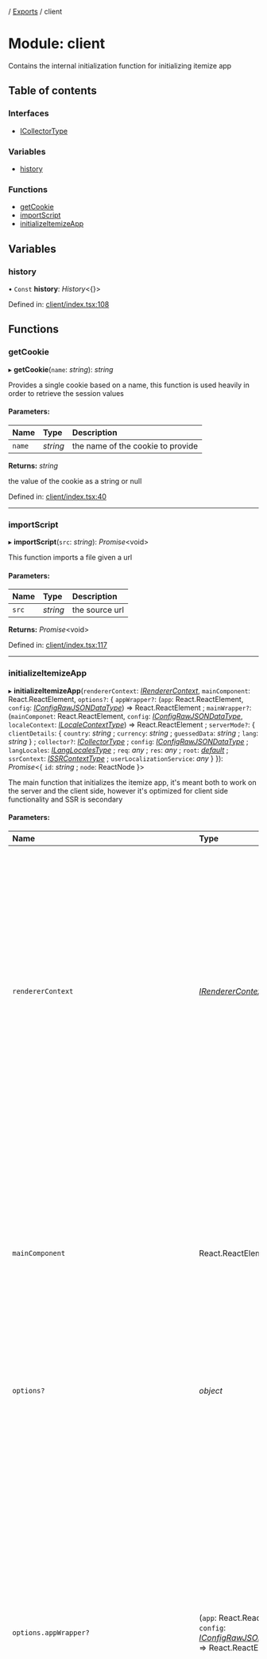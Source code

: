 [](../README.md) / [Exports](../modules.md) / client

# Module: client

Contains the internal initialization function for initializing itemize app

## Table of contents

### Interfaces

- [ICollectorType](../interfaces/client.icollectortype.md)

### Variables

- [history](client.md#history)

### Functions

- [getCookie](client.md#getcookie)
- [importScript](client.md#importscript)
- [initializeItemizeApp](client.md#initializeitemizeapp)

## Variables

### history

• `Const` **history**: *History*<{}\>

Defined in: [client/index.tsx:108](https://github.com/onzag/itemize/blob/3efa2a4a/client/index.tsx#L108)

## Functions

### getCookie

▸ **getCookie**(`name`: *string*): *string*

Provides a single cookie based on a name, this function
is used heavily in order to retrieve the session values

#### Parameters:

Name | Type | Description |
:------ | :------ | :------ |
`name` | *string* | the name of the cookie to provide   |

**Returns:** *string*

the value of the cookie as a string or null

Defined in: [client/index.tsx:40](https://github.com/onzag/itemize/blob/3efa2a4a/client/index.tsx#L40)

___

### importScript

▸ **importScript**(`src`: *string*): *Promise*<void\>

This function imports a file given a url

#### Parameters:

Name | Type | Description |
:------ | :------ | :------ |
`src` | *string* | the source url    |

**Returns:** *Promise*<void\>

Defined in: [client/index.tsx:117](https://github.com/onzag/itemize/blob/3efa2a4a/client/index.tsx#L117)

___

### initializeItemizeApp

▸ **initializeItemizeApp**(`rendererContext`: [*IRendererContext*](../interfaces/client_providers_renderer.irenderercontext.md), `mainComponent`: React.ReactElement, `options?`: { `appWrapper?`: (`app`: React.ReactElement, `config`: [*IConfigRawJSONDataType*](../interfaces/config.iconfigrawjsondatatype.md)) => React.ReactElement ; `mainWrapper?`: (`mainComponet`: React.ReactElement, `config`: [*IConfigRawJSONDataType*](../interfaces/config.iconfigrawjsondatatype.md), `localeContext`: [*ILocaleContextType*](../interfaces/client_internal_providers_locale_provider.ilocalecontexttype.md)) => React.ReactElement ; `serverMode?`: { `clientDetails`: { `country`: *string* ; `currency`: *string* ; `guessedData`: *string* ; `lang`: *string*  } ; `collector?`: [*ICollectorType*](../interfaces/client.icollectortype.md) ; `config`: [*IConfigRawJSONDataType*](../interfaces/config.iconfigrawjsondatatype.md) ; `langLocales`: [*ILangLocalesType*](../interfaces/base_root.ilanglocalestype.md) ; `req`: *any* ; `res`: *any* ; `root`: [*default*](../classes/base_root.default.md) ; `ssrContext`: [*ISSRContextType*](../interfaces/client_internal_providers_ssr_provider.issrcontexttype.md) ; `userLocalizationService`: *any*  }  }): *Promise*<{ `id`: *string* ; `node`: ReactNode  }\>

The main function that initializes the itemize app, it's meant both to work
on the server and the client side, however it's optimized for client side functionality
and SSR is secondary

#### Parameters:

Name | Type | Description |
:------ | :------ | :------ |
`rendererContext` | [*IRendererContext*](../interfaces/client_providers_renderer.irenderercontext.md) | the renderer context to use, specifies how both entries and view should be renderer based on these instructions, and it's static and provided to all the app, the renderer context can be replaced to give a different look and feel, check out the fast prototyping renderer context for the default context which uses material ui as this. Secondary renderers can be used and injected along the app by passing the renderer arg to the react Entry or View component to use a different renderer   |
`mainComponent` | React.ReactElement | the main application component this is basically the user custom App component that defines the entire app, this is where the developer decides what to do, and uses components mainly out of the client/components in order to build its app, with navigation and all, but also can use fast prototyping components which in term use those components as base   |
`options?` | *object* | optional options, very useful in many circumstances   |
`options.appWrapper?` | (`app`: React.ReactElement, `config`: [*IConfigRawJSONDataType*](../interfaces/config.iconfigrawjsondatatype.md)) => React.ReactElement | a function that wraps the application itself, and executes only once over the initialization of the app, it acts like a react component that should return a react element, allows to put static things in the app on top of it that are required (likely by the renderers or other custom components) such as providers, eg. for fast prototyping the app wrapper will add the material UI theme provider as well as the CSS baseline. NOTE that the app wrapper despite being wrapping the app, the app itself (and as such this wrapper) sits under the config provider, ssr provider, route provider, and the renderer context provider so it's totally possible for the app wrapper to access these, even when it's absolutely not recommended.   |
`options.mainWrapper?` | (`mainComponet`: React.ReactElement, `config`: [*IConfigRawJSONDataType*](../interfaces/config.iconfigrawjsondatatype.md), `localeContext`: [*ILocaleContextType*](../interfaces/client_internal_providers_locale_provider.ilocalecontexttype.md)) => React.ReactElement | a function that wraps the main component that was given, the main component sits under the true application under the locale context provider and the token provider, it provides as arguments the config and the locale context; the main wrapper can execute several times any time the main component top context changes, as such ensure that it's effective enough, the mainWrapper is only truly expected to execute these several times during login/out events and any localization change; this is then where you put localization sensitive provider, eg. in the case of fast prototyping the moment utils provider which is locale sensitive is passed here   |
`options.serverMode?` | *object* | options for doing SSR, not required and shouldn't be provided when doing SSR, when server mode is set instead of doing a render, it will return a node, and an id; where id might be null, depending to the collection rules; this returned react node will not contain a router   |
`options.serverMode.clientDetails` | *object* | - |
`options.serverMode.clientDetails.country` | *string* | - |
`options.serverMode.clientDetails.currency` | *string* | - |
`options.serverMode.clientDetails.guessedData` | *string* | - |
`options.serverMode.clientDetails.lang` | *string* | - |
`options.serverMode.collector?` | [*ICollectorType*](../interfaces/client.icollectortype.md) | - |
`options.serverMode.config` | [*IConfigRawJSONDataType*](../interfaces/config.iconfigrawjsondatatype.md) | - |
`options.serverMode.langLocales` | [*ILangLocalesType*](../interfaces/base_root.ilanglocalestype.md) | - |
`options.serverMode.req` | *any* | - |
`options.serverMode.res` | *any* | - |
`options.serverMode.root` | [*default*](../classes/base_root.default.md) | - |
`options.serverMode.ssrContext` | [*ISSRContextType*](../interfaces/client_internal_providers_ssr_provider.issrcontexttype.md) | - |
`options.serverMode.userLocalizationService` | *any* | - |

**Returns:** *Promise*<{ `id`: *string* ; `node`: ReactNode  }\>

Defined in: [client/index.tsx:221](https://github.com/onzag/itemize/blob/3efa2a4a/client/index.tsx#L221)
